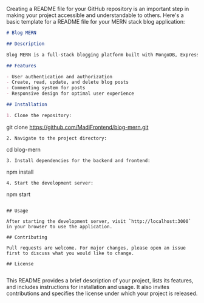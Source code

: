 Creating a README file for your GitHub repository is an important step in making your project accessible and understandable to others. Here's a basic template for a README file for your MERN stack blog application:

```markdown
# Blog MERN

## Description

Blog MERN is a full-stack blogging platform built with MongoDB, Express, React, and Node.js. It allows users to create, read, update, and delete blog posts.

## Features

- User authentication and authorization
- Create, read, update, and delete blog posts
- Commenting system for posts
- Responsive design for optimal user experience

## Installation

1. Clone the repository:
   ```
   git clone https://github.com/MadiFrontend/blog-mern.git
   ```
2. Navigate to the project directory:
   ```
   cd blog-mern
   ```
3. Install dependencies for the backend and frontend:
   ```
   npm install
   ```
4. Start the development server:
   ```
   npm start
   ```

## Usage

After starting the development server, visit `http://localhost:3000` in your browser to use the application.

## Contributing

Pull requests are welcome. For major changes, please open an issue first to discuss what you would like to change.

## License


```

This README provides a brief description of your project, lists its features, and includes instructions for installation and usage. It also invites contributions and specifies the license under which your project is released.
